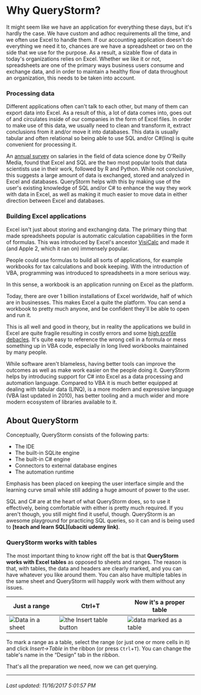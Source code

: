 # Why QueryStorm?

It might seem like we have an application for everything these days, but it's hardly the case. We have custom and adhoc requirements all the time, and we often use Excel to handle them. If our accounting application doesn't do everything we need it to, chances are we have a spreadsheet or two on the side that we use for the purpose. As a result, a sizable flow of data in today's organizations relies on Excel. Whether we like it or not, spreadsheets are one of the primary ways business users consume and exchange data, and in order to maintain a healthy flow of data throughout an organization, this needs to be taken into account. 

### Processing data
Different applications often can't talk to each other, but many of them can export data into Excel. As a result of this, a lot of data comes into, goes out of and circulates inside of our companies in the form of Excel files. In order to make use of this data, we usually need to clean and transform it, extract conclusions from it and/or move it into databases. This data is usually tabular and often relational so being able to use SQL and/or C#(linq) is quite convenient for processing it. 

An [annual survey](http://www.oreilly.com/data/free/files/2016-data-science-salary-survey.pdf "2016 Data Science Salary Survey.pdf") on salaries in the field of data science done by O'Reilly Media, found that Excel and SQL are the two most popular tools that data scientists use in their work, followed by R and Python. While not conclusive, this suggests a large amount of data is exchanged, stored and analyzed in Excel and databases. QueryStorm helps with this by making use of the user's existing knowledge of SQL and/or C# to enhance the way they work with data in Excel, as well as making it much easier to move data in either direction between Excel and databases.

### Building Excel applications  
Excel isn't just about storing and exchanging data. The primary thing that made spreadsheets popular is automatic calculation capabilities in the form of formulas. This was introduced by Excel's ancestor [VisiCalc](https://en.wikipedia.org/wiki/VisiCalc "VisiCalc wiki") and made it (and Apple 2, which it ran on) immensely popular. 

People could use formulas to build all sorts of applications, for example workbooks for tax calculations and book keeping. With the introduction of VBA, programming was introduced to spreadsheets in a more serious way.

In this sense, a workbook is an application running on Excel as the platform.  

Today, there are over 1 billion installations of Excel worldwide, half of which are in businesses. This makes Excel a quite the platform. You can send a workbook to pretty much anyone, and be confident they'll be able to open and run it. 

This is all well and good in theory, but in reality the applications we build in Excel are quite fragile resulting in costly errors and some [high profile debacles](http://fortune.com/2013/04/17/damn-excel-how-the-most-important-software-application-of-all-time-is-ruining-the-world/ "Excel debacles"). It's quite easy to reference the wrong cell in a formula or mess something up in VBA code, especially in long lived workbooks maintained by many people.

While software aren't blameless, having better tools can improve the outcomes as well as make work easier on the people doing it. QueryStorm helps by introducing support for C# into Excel as a data processing and automation language. Compared to VBA it is much better equipped at dealing with tabular data (LINQ), is a more modern and expressive language (VBA last updated in 2010), has better tooling and a much wider and more modern ecosystem of libraries available to it. 


## About QueryStorm

Conceptually, QueryStorm consists of the following parts:

- The IDE 
- The built-in SQLite engine
- The built-in C# engine 
- Connectors to external database engines 
- The automation runtime 

Emphasis has been placed on keeping the user interface simple and the learning curve small while still adding a huge amount of power to the user. 

SQL and C# are at the heart of what QueryStorm does, so to use it effectively, being comfortable with either is pretty much required. If you aren't though, you still might find it useful, though. QueryStorm is an awesome playground for practicing SQL queries, so it can and is being used to **[teach and learn SQL](ubaciti udemy link)**.


### QueryStorm works with tables
 
The most important thing to know right off the bat is that **QueryStorm works with Excel tables** as opposed to sheets and ranges. The reason is that, with tables, the data and headers are clearly marked, and you can have whatever you like around them. You can also have multiple tables in the same sheet and QueryStorm will happily work with them without any issues.

|Just a range| Ctrl+T  |Now it's a proper table|
|---|---|---|
| ![Data in a sheet](http://querystorm.com/Images/Guide/range.png)  | ![the Insert table button](http://querystorm.com/Images/Guide/inserttable.png)  |  ![data marked as a table](http://querystorm.com/Images/Guide/table.png) |

    

To mark a range as a table, select the range (or just one or more cells in it) and click *Insert->Table* in the ribbon (or press `Ctrl`+`T`). You can change the table's name in the “Design” tab in the ribbon. 

That's all the preparation we need, now we can get querying.

----------
###### Last updated: 11/16/2017 5:01:57 PM